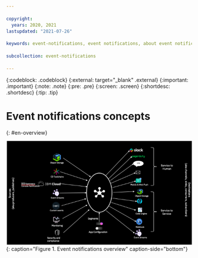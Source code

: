 ```yaml
---

copyright:
  years: 2020, 2021
lastupdated: "2021-07-26"

keywords: event-notifications, event notifications, about event notifications

subcollection: event-notifications

---
```


{:codeblock: .codeblock}
{:external: target="_blank" .external}
{:important: .important}
{:note: .note}
{:pre: .pre}
{:screen: .screen}
{:shortdesc: .shortdesc}
{:tip: .tip}


# Event notifications concepts
{: #en-overview}

![Overview](images/en-overview.png "Overview diagram"){: caption="Figure 1. Event notifications overview" caption-side="bottom"}
